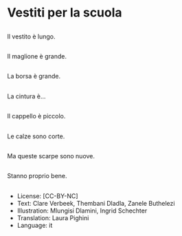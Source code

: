 # Vestiti per la scuola

##
Il vestito è lungo.

##
Il maglione è grande.

##
La borsa è grande.

##
La cintura è...

##
Il cappello è piccolo.

##
Le calze sono corte.

##
Ma queste scarpe sono nuove.

##
Stanno proprio bene.

##
* License: [CC-BY-NC]
* Text: Clare Verbeek, Thembani Dladla, Zanele Buthelezi
* Illustration: Mlungisi Dlamini, Ingrid Schechter
* Translation: Laura Pighini
* Language: it
